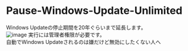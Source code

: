 # Pause-Windows-Update-Unlimited
Windows Updateの停止期間を20年ぐらいまで延長します。  
![image](https://github.com/user-attachments/assets/d7cfb1f2-4c27-416e-906c-f88d0e2bbf77)
実行には管理者権限が必要です。  
自動でWindows Updateされるのは嫌だけど無効にしたくない人へ
